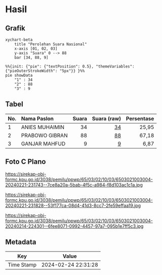 # Hasil

## Grafik

```mermaid
xychart-beta
    title "Perolehan Suara Nasional"
    x-axis [01, 02, 03]
    y-axis "Suara" 0 --> 88
    bar [34, 88, 9]
```

```mermaid
%%{init: {"pie": {"textPosition": 0.5}, "themeVariables": {"pieOuterStrokeWidth": "5px"}} }%%
pie showData
    "1" : 34
    "2" : 88
    "3" : 9
```

## Tabel

| No. | Nama Paslon    | Suara | Suara (raw) | Persentase |
|:--- |:-------------- | -----:| -----------:| ----------:|
| 1   | ANIES MUHAIMIN | 34    | [34][p-1]   | 25,95      |
| 2   | PRABOWO GIBRAN | 88    | [88][p-2]   | 67,18      |
| 3   | GANJAR MAHFUD  | 9     | [9][p-3]    | 6,87       |


[p-1]: https://github.com/gigit-pemilu/pemilu-2024/blob/main/pilpres/hitung-suara/sub/65-kalimantan-utara/sub/03-nunukan/sub/02-nunukan/sub/1003-nunukan-utara/sub/004-tps/sub/paslon-1.txt
[p-2]: https://github.com/gigit-pemilu/pemilu-2024/blob/main/pilpres/hitung-suara/sub/65-kalimantan-utara/sub/03-nunukan/sub/02-nunukan/sub/1003-nunukan-utara/sub/004-tps/sub/paslon-2.txt
[p-3]: https://github.com/gigit-pemilu/pemilu-2024/blob/main/pilpres/hitung-suara/sub/65-kalimantan-utara/sub/03-nunukan/sub/02-nunukan/sub/1003-nunukan-utara/sub/004-tps/sub/paslon-3.txt

## Foto C Plano

https://sirekap-obj-formc.kpu.go.id/3038/pemilu/ppwp/65/03/02/10/03/6503021003004-20240221-231743--7ce8a20a-5bab-4f5c-a984-f8d103ac1c1a.jpg

https://sirekap-obj-formc.kpu.go.id/3038/pemilu/ppwp/65/03/02/10/03/6503021003004-20240221-231828--53f177ca-08d4-41d3-8cc7-2fe59effaa19.jpg

https://sirekap-obj-formc.kpu.go.id/3038/pemilu/ppwp/65/03/02/10/03/6503021003004-20240214-224301--6fee8071-0992-4457-97a7-095b1e7ff5c3.jpg


## Metadata

| Key        | Value               |
| ---------- | ------------------- |
| Time Stamp | 2024-02-24 22:31:28 |



